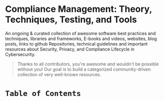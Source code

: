 
#  Compliance Management: Theory, Techniques, Testing, and Tools

An ongoing & curated collection of awesome software best practices and techniques, libraries and frameworks, E-books and videos, websites, blog posts, links to github Repositories, technical guidelines and important resources about Security, Privacy, and Compliance Lifecycle in Cybersecurity.
> Thanks to all contributors, you're awesome and wouldn't be possible without you! Our goal is to build a categorized community-driven collection of very well-known resources.

# `Table of Contents`
